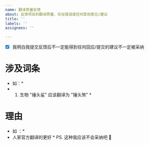 ```yaml
---
name: 翻译质量反馈
about: 反馈项目的翻译质量、存在错误或任何其他意见/建议
title: ''
labels: ''
assignees: ''

---
```


- [x] 我明白我提交反馈后不一定能得到任何回应/提交的建议不一定被采纳
# 涉及词条
* 如：*
* 1. 生物 "锤头鲨" 应该翻译为 "锤头煞" *
# 理由
* 如 ：*
* 人家官方翻译的更好 * PS. 这种我应该不会采纳吧 :dog:
